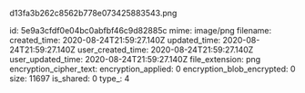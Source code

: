 d13fa3b262c8562b778e073425883543.png

id: 5e9a3cfdf0e04bc0abfbf46c9d82885c
mime: image/png
filename: 
created_time: 2020-08-24T21:59:27.140Z
updated_time: 2020-08-24T21:59:27.140Z
user_created_time: 2020-08-24T21:59:27.140Z
user_updated_time: 2020-08-24T21:59:27.140Z
file_extension: png
encryption_cipher_text: 
encryption_applied: 0
encryption_blob_encrypted: 0
size: 11697
is_shared: 0
type_: 4